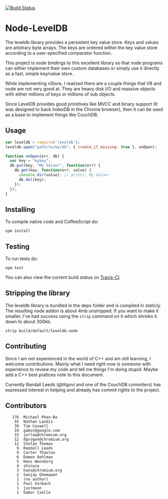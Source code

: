 [![Build Status](https://secure.travis-ci.org/my8bird/node-leveldb.png)](http://travis-ci.org/my8bird/node-leveldb)


# Node-LevelDB

The leveldb library provides a persistent key value store. Keys and values
are arbitrary byte arrays. The keys are ordered within the key value store
according to a user-specified comparator function.

This project is node bindings to this excellent library so that node
programs can either implement their own custom databases or simply use it
directly as a fast, simple key/value store.

While implementing nStore, I realized there are a couple things that V8 and
node are not very good at.  They are heavy disk I/O and massive objects with
either millions of keys or millions of sub objects.

Since LevelDB provides good primitives like MVCC and binary support (It was
designed to back IndexDB in the Chrome browser), then it can be used as a
base to implement things like CouchDB.


## Usage

```js
var leveldb = require('leveldb');
leveldb.open("path/to/my/db", { create_if_missing: true }, onOpen);

function onOpen(err, db) {
  var key = "mykey";
  db.put(key, "My Value!", function(err) {
    db.get(key, function(err, value) {
      console.dir(value); // prints: My Value!
      db.del(key);
    });
  });
}
```


## Installing

To compile native code and CoffeeScript do:

    npm install


## Testing

To run tests do:

    npm test

You can also view the current build status on
[Travis-CI](http://travis-ci.org/my8bird/node-leveldb).


## Stripping the library

The leveldb library is bundled in the deps folder and is compiled in
staticly.  The resulting node addon is about 4mb unstripped.  If you want to
make it smaller, I've had success using the `strip` command on it which
shrinks it down to about 300kb.

    strip build/default/leveldb.node


## Contributing

Since I am not experienced in the world of C++ and am still learning, I
welcome contributions.  Mainly what I need right now is someone with
experience to review my code and tell me things I'm doing stupid.  Maybe add
a C++ best pratices note to this document.

Currently Randall Leeds (@tilgovi and one of the CouchDB commiters) has
expressed interest in helping and already has commit rights to the project.


## Contributors

```
   176  Michael Phan-Ba
    55  Nathan Landis
    39  Tim Caswell
    19  gabor@google.com
    15  jorlow@chromium.org
    12  dgrogan@chromium.org
    12  Stefan Thomas
     9  Randall Leeds
     9  Carter Thaxton
     6  Damon Oehlman
     5  Hans Wennborg
     4  shinuza
     3  hans@chromium.org
     2  Sanjay Ghemawat
     1  (no author)
     1  Paul Vorbach
     1  justmoon
     1  Gabor Cselle
```
